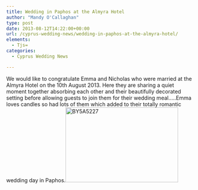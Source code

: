 ```yaml
---
title: Wedding in Paphos at the Almyra Hotel
author: "Mandy O'Callaghan"
type: post
date: 2013-08-12T14:22:00+00:00
url: /cyprus-wedding-news/wedding-in-paphos-at-the-almyra-hotel/
elements:
  - Tjs=
categories:
  - Cyprus Wedding News

---
```

We would like to congratulate Emma and Nicholas who were married at the Almyra Hotel on the 10th August 2013. Here they are sharing a quiet moment together absorbing each other and their beautifully decorated setting before allowing guests to join them for their wedding meal&#8230;..Emma loves candles so had lots of them which added to their totally romantic wedding day in Paphos.[<img class="alignleft size-medium wp-image-908" alt="BY5A5227" src="http://www.amazingcyprusweddings.com/wp-content/uploads/2013/08/BY5A5227-300x200.jpg" width="300" height="200" srcset="https://www.amazingcyprusweddings.com/wp-content/uploads/2013/08/BY5A5227-300x200.jpg 300w, https://www.amazingcyprusweddings.com/wp-content/uploads/2013/08/BY5A5227-435x290.jpg 435w, https://www.amazingcyprusweddings.com/wp-content/uploads/2013/08/BY5A5227-220x147.jpg 220w, https://www.amazingcyprusweddings.com/wp-content/uploads/2013/08/BY5A5227.jpg 480w" sizes="(max-width: 300px) 100vw, 300px" />][1]

 [1]: http://www.amazingcyprusweddings.com/wp-content/uploads/2013/08/BY5A5227.jpg